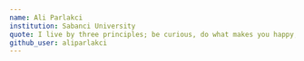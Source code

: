 ```yaml
---
name: Ali Parlakci
institution: Sabanci University 
quote: I live by three principles; be curious, do what makes you happy, commit frequently.
github_user: aliparlakci
---
```

